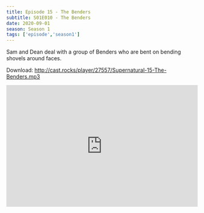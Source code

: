 ```yaml
---
title: Episode 15 - The Benders
subtitle: S01E010 - The Benders
date: 2020-09-01
season: Season 1
tags: ['episode','season1']
---
```


Sam and Dean deal with a group of Benders who are bent on bending shovels around faces. 

Download: <a href="http://cast.rocks/player/27557/Supernatural-15-The-Benders.mp3" Alt="Episode 15 - The Benders">http://cast.rocks/player/27557/Supernatural-15-The-Benders.mp3</a>

<iframe src="https://cast.rocks/player/27557/Supernatural-15-The-Benders.mp3?episodeTitle=Episode%2015%20-%20The%20Benders&podcastTitle=Couple%20of%20Idjits&episodeDate=September%201st%2C%202020&imageURL=https%3A%2F%2Fcast.rocks%2Fhosting%2F27557%2Ffeeds%2FCAURZ.jpg" style="border: none; min-height: 265px; max-height: 320px; max-width: 558px; min-width: 270px; width: 100%; height: 100%;" scrollbars="no"></iframe>
